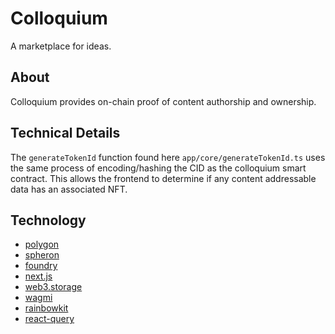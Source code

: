 # Colloquium

A marketplace for ideas.

## About

Colloquium provides on-chain proof of content authorship and ownership.

## Technical Details

The `generateTokenId` function found here `app/core/generateTokenId.ts` uses
the same process of encoding/hashing the CID as the colloquium smart contract.
This allows the frontend to determine if any content addressable data has an
associated NFT.

## Technology

- [polygon](https://polygon.technology/)
- [spheron](https://spheron.network/)
- [foundry](https://github.com/foundry-rs/foundry)
- [next.js](https://github.com/vercel/next.js)
- [web3.storage](https://github.com/web3-storage/web3.storage)
- [wagmi](https://github.com/tmm/wagmi)
- [rainbowkit](https://github.com/rainbow-me/rainbowkit)
- [react-query](https://github.com/TanStack/query)
